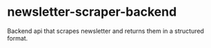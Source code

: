 # newsletter-scraper-backend

Backend api that scrapes newsletter and returns them in a structured format.
